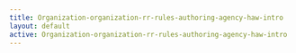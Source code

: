 ```yaml
---
title: Organization-organization-rr-rules-authoring-agency-haw-intro
layout: default
active: Organization-organization-rr-rules-authoring-agency-haw-intro
---
```


